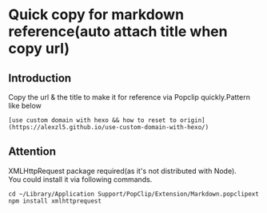# Quick copy for markdown reference(auto attach title when copy url)
## Introduction
Copy the url & the title to make it for reference via Popclip quickly.Pattern like below<br />
```
[use custom domain with hexo && how to reset to origin](https://alexzl5.github.io/use-custom-domain-with-hexo/)
```
## Attention
XMLHttpRequest package required(as it's not distributed with Node).<br />
You could install it via following commands.
```
cd ~/Library/Application Support/PopClip/Extension/Markdown.popclipext
npm install xmlhttprequest
```

